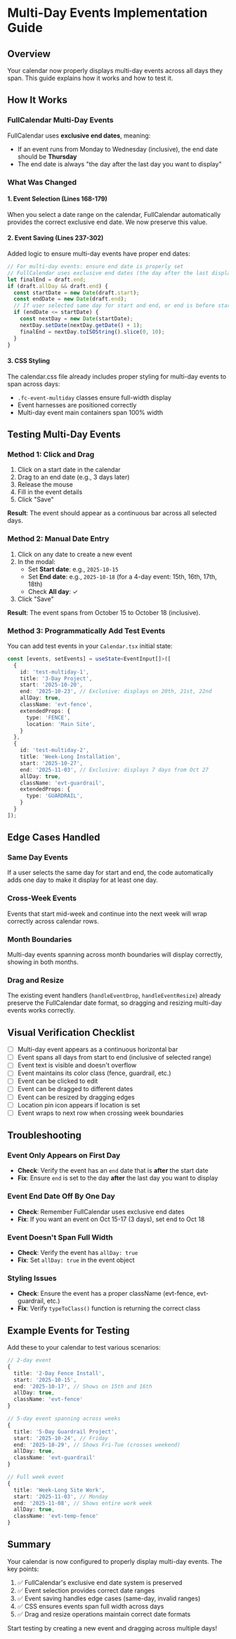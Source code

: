 # Multi-Day Events Implementation Guide

## Overview
Your calendar now properly displays multi-day events across all days they span. This guide explains how it works and how to test it.

## How It Works

### FullCalendar Multi-Day Events
FullCalendar uses **exclusive end dates**, meaning:
- If an event runs from Monday to Wednesday (inclusive), the end date should be **Thursday**
- The end date is always "the day after the last day you want to display"

### What Was Changed

#### 1. Event Selection (Lines 168-179)
When you select a date range on the calendar, FullCalendar automatically provides the correct exclusive end date. We now preserve this value.

#### 2. Event Saving (Lines 237-302)
Added logic to ensure multi-day events have proper end dates:
```typescript
// For multi-day events: ensure end date is properly set
// FullCalendar uses exclusive end dates (the day after the last displayed day)
let finalEnd = draft.end;
if (draft.allDay && draft.end) {
  const startDate = new Date(draft.start);
  const endDate = new Date(draft.end);
  // If user selected same day for start and end, or end is before start, add one day
  if (endDate <= startDate) {
    const nextDay = new Date(startDate);
    nextDay.setDate(nextDay.getDate() + 1);
    finalEnd = nextDay.toISOString().slice(0, 10);
  }
}
```

#### 3. CSS Styling
The calendar.css file already includes proper styling for multi-day events to span across days:
- `.fc-event-multiday` classes ensure full-width display
- Event harnesses are positioned correctly
- Multi-day event main containers span 100% width

## Testing Multi-Day Events

### Method 1: Click and Drag
1. Click on a start date in the calendar
2. Drag to an end date (e.g., 3 days later)
3. Release the mouse
4. Fill in the event details
5. Click "Save"

**Result**: The event should appear as a continuous bar across all selected days.

### Method 2: Manual Date Entry
1. Click on any date to create a new event
2. In the modal:
   - Set **Start date**: e.g., `2025-10-15`
   - Set **End date**: e.g., `2025-10-18` (for a 4-day event: 15th, 16th, 17th, 18th)
   - Check **All day**: ✓
3. Click "Save"

**Result**: The event spans from October 15 to October 18 (inclusive).

### Method 3: Programmatically Add Test Events
You can add test events in your `Calendar.tsx` initial state:

```typescript
const [events, setEvents] = useState<EventInput[]>([
  {
    id: 'test-multiday-1',
    title: '3-Day Project',
    start: '2025-10-20',
    end: '2025-10-23', // Exclusive: displays on 20th, 21st, 22nd
    allDay: true,
    className: 'evt-fence',
    extendedProps: {
      type: 'FENCE',
      location: 'Main Site',
    }
  },
  {
    id: 'test-multiday-2',
    title: 'Week-Long Installation',
    start: '2025-10-27',
    end: '2025-11-03', // Exclusive: displays 7 days from Oct 27
    allDay: true,
    className: 'evt-guardrail',
    extendedProps: {
      type: 'GUARDRAIL',
    }
  }
]);
```

## Edge Cases Handled

### Same Day Events
If a user selects the same day for start and end, the code automatically adds one day to make it display for at least one day.

### Cross-Week Events
Events that start mid-week and continue into the next week will wrap correctly across calendar rows.

### Month Boundaries
Multi-day events spanning across month boundaries will display correctly, showing in both months.

### Drag and Resize
The existing event handlers (`handleEventDrop`, `handleEventResize`) already preserve the FullCalendar date format, so dragging and resizing multi-day events works correctly.

## Visual Verification Checklist

- [ ] Multi-day event appears as a continuous horizontal bar
- [ ] Event spans all days from start to end (inclusive of selected range)
- [ ] Event text is visible and doesn't overflow
- [ ] Event maintains its color class (fence, guardrail, etc.)
- [ ] Event can be clicked to edit
- [ ] Event can be dragged to different dates
- [ ] Event can be resized by dragging edges
- [ ] Location pin icon appears if location is set
- [ ] Event wraps to next row when crossing week boundaries

## Troubleshooting

### Event Only Appears on First Day
- **Check**: Verify the event has an `end` date that is **after** the start date
- **Fix**: Ensure `end` is set to the day **after** the last day you want to display

### Event End Date Off By One Day
- **Check**: Remember FullCalendar uses exclusive end dates
- **Fix**: If you want an event on Oct 15-17 (3 days), set end to Oct 18

### Event Doesn't Span Full Width
- **Check**: Verify the event has `allDay: true`
- **Fix**: Set `allDay: true` in the event object

### Styling Issues
- **Check**: Ensure the event has a proper className (evt-fence, evt-guardrail, etc.)
- **Fix**: Verify `typeToClass()` function is returning the correct class

## Example Events for Testing

Add these to your calendar to test various scenarios:

```typescript
// 2-day event
{
  title: '2-Day Fence Install',
  start: '2025-10-15',
  end: '2025-10-17', // Shows on 15th and 16th
  allDay: true,
  className: 'evt-fence'
}

// 5-day event spanning across weeks
{
  title: '5-Day Guardrail Project',
  start: '2025-10-24', // Friday
  end: '2025-10-29', // Shows Fri-Tue (crosses weekend)
  allDay: true,
  className: 'evt-guardrail'
}

// Full week event
{
  title: 'Week-Long Site Work',
  start: '2025-11-03', // Monday
  end: '2025-11-08', // Shows entire work week
  allDay: true,
  className: 'evt-temp-fence'
}
```

## Summary

Your calendar is now configured to properly display multi-day events. The key points:

1. ✅ FullCalendar's exclusive end date system is preserved
2. ✅ Event selection provides correct date ranges
3. ✅ Event saving handles edge cases (same-day, invalid ranges)
4. ✅ CSS ensures events span full width across days
5. ✅ Drag and resize operations maintain correct date formats

Start testing by creating a new event and dragging across multiple days!
